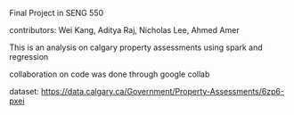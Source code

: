 Final Project in SENG 550

contributors:
Wei Kang,
Aditya Raj,
Nicholas Lee,
Ahmed Amer

This is an analysis on calgary property assessments using spark and regression

collaboration on code was done through google collab


dataset: https://data.calgary.ca/Government/Property-Assessments/6zp6-pxei





